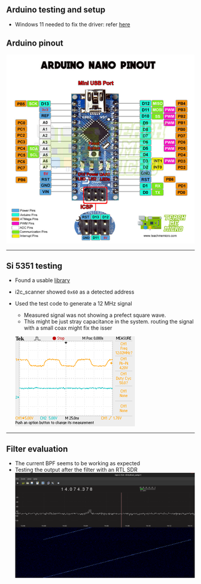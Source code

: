 
## Arduino testing and setup 

- Windows 11 needed to fix the driver: refer [here](https://support.arduino.cc/hc/en-us/articles/13148652511260-avrdude-ser-open-can-t-set-com-state-for-COMn)

## Arduino pinout

![300](bin/Pasted%20image%2020241126182838.png)

---
## Si 5351 testing 
- Found a usable [library]()
- i2c_scanner showed `0x60` as a detected address
- Used the test code to generate a 12 MHz signal 
	- Measured signal was not showing a prefect square wave. 
	- This might be just stray capacitance in the system. routing the signal with a small coax might fix the isser
	
	![](bin/TEK0001.bmp)

---

## Filter evaluation 

- The current BPF seems to be working as expected 
- Testing the output after the filter with an RTL SDR
	![500](bin/Pasted%20image%2020241126191846.png)